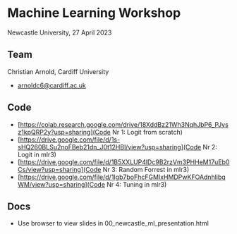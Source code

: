 Machine Learning Workshop
====================================
Newcastle University, 27 April 2023

## Team 
Christian Arnold, Cardiff University 
* <arnoldc6@cardiff.ac.uk>

## Code 
* [https://colab.research.google.com/drive/18XddBz21Wh3NqhJbP6_PJysz1kpQRP2y?usp=sharing](Code Nr 1: Logit from scratch)
* [https://drive.google.com/file/d/1s-sHQ260BLSu2noFBeb21dn_J0t12HBl/view?usp=sharing](Code Nr 2: Logit in mlr3)
* [https://drive.google.com/file/d/1B5XXLUP4lDc9B2rzVm3PHHeM17uEb0Cs/view?usp=sharing](Code Nr 3: Random Forrest in mlr3)
* [https://drive.google.com/file/d/1Igb7boFhcFGMIxHMDPwKFOAdnhlibqWM/view?usp=sharing](Code Nr 4: Tuning in mlr3) 

## Docs 
* Use browser to view slides in 00_newcastle_ml_presentation.html


